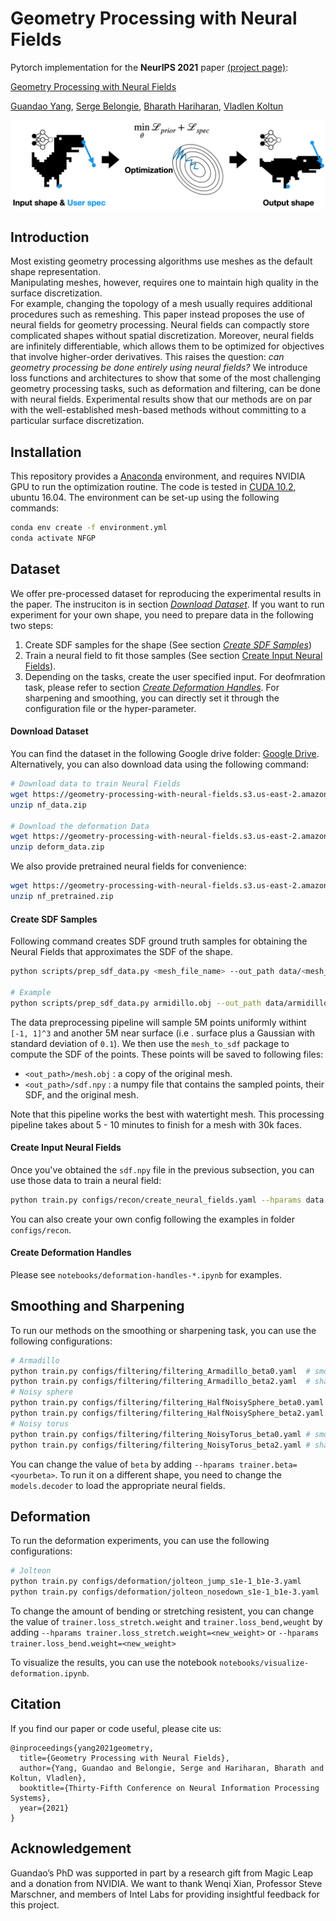# Geometry Processing with Neural Fields

Pytorch implementation for the **NeurIPS 2021** paper [(project page)](https://www.guandaoyang.com/NFGP):

[Geometry Processing with Neural Fields](https://openreview.net/pdf?id=JG-SlCAx5_K)

[Guandao Yang](https://www.guandaoyang.com/), 
[Serge Belongie](https://blogs.cornell.edu/techfaculty/serge-belongie/),
[Bharath Hariharan](http://home.bharathh.info/),
[Vladlen Koltun](http://vladlen.info/)

![Teaser](docs/assets/teaser.png)



## Introduction

Most existing geometry processing algorithms use meshes as the default shape representation.  
Manipulating meshes, however, requires one to maintain high quality in the surface discretization.  
For example, changing the topology of a mesh usually requires additional procedures such as remeshing. 
This paper instead proposes the use of neural fields for geometry processing. 
Neural fields can compactly store complicated shapes without spatial discretization. 
Moreover, neural fields are infinitely differentiable, which allows them to be optimized for objectives that involve higher-order derivatives. 
This raises the question: _can geometry processing be done entirely using neural fields?_ 
We introduce loss functions and architectures to show that some of the most challenging geometry processing tasks, such as deformation and filtering, can be done with neural fields. 
Experimental results show that our methods are on par with the well-established mesh-based methods without committing to a particular surface discretization.

## Installation 

This repository provides a [Anaconda](https://www.anaconda.com/) environment, and requires NVIDIA GPU to run the
 optimization routine. 
The code is tested in [CUDA 10.2](), ubuntu 16.04.
The environment can be set-up using the following commands:
```bash
conda env create -f environment.yml
conda activate NFGP
```

## Dataset

We offer pre-processed dataset for reproducing the experimental results in the paper. 
The instruciton is in section [_Download Dataset_](#download-dataset). 
If you want to run experiment for your own shape, you need to prepare data in the following two steps:
1. Create SDF samples for the shape (See section [_Create SDF Samples_](#create-sdf-samples))
2. Train a neural field to fit those samples (See section [Create Input Neural Fields](#create-input-neural-fields)).
3. Depending on the tasks, create the user specified input. For deofmration task, please refer to section [_Create
 Deformation Handles_](#create-deformation-handles). For sharpening and smoothing, you can directly set it through
  the configuration file or the hyper-parameter.

#### Download Dataset

You can find the dataset in the following Google drive folder: [Google Drive](https://drive.google.com/drive/folders/1Hbl566qaJrbfDokPo5kgCv0djOutJB0R?usp=sharing). 
Alternatively, you can also download data using the following command:
```bash
# Download data to train Neural Fields
wget https://geometry-processing-with-neural-fields.s3.us-east-2.amazonaws.com/nf_data.zip
unzip nf_data.zip

# Download the deformation Data
wget https://geometry-processing-with-neural-fields.s3.us-east-2.amazonaws.com/deform_data.zipA
unzip deform_data.zip
```

We also provide pretrained neural fields for convenience:
```bash
wget https://geometry-processing-with-neural-fields.s3.us-east-2.amazonaws.com/nf_pretrained.zip
unzip nf_pretrained.zip
```

#### Create SDF Samples 

Following command creates SDF ground truth samples for obtaining the Neural Fields that approximates the SDF of the
 shape.
```bash
python scripts/prep_sdf_data.py <mesh_file_name> --out_path data/<mesh_file_name>

# Example
python scripts/prep_sdf_data.py armidillo.obj --out_path data/armidillo
```

The data preprocessing pipeline will sample 5M points uniformly withint `[-1, 1]^3` and another 5M near surface (i.e
. surface plus a Gaussian with standard deviation of `0.1`).
We then use the `mesh_to_sdf` package to compute the SDF of the points.
These points will be saved to following files:
- `<out_path>/mesh.obj` : a copy of the original mesh.
- `<out_path>/sdf.npy` : a numpy file that contains the sampled points, their SDF, and the original mesh.

Note that this pipeline works the best with watertight mesh.
This processing pipeline takes about 5 - 10 minutes to finish for a mesh with 30k faces.

#### Create Input Neural Fields 

Once you've obtained the `sdf.npy` file in the previous subsection,
you can use those data to train a neural field:
```bash
python train.py configs/recon/create_neural_fields.yaml --hparams data.path=<your_sdf.npy>
```
You can also create your own config following the examples in folder `configs/recon`.

#### Create Deformation Handles 

Please see `notebooks/deformation-handles-*.ipynb` for examples.

## Smoothing and Sharpening 

To run our methods on the smoothing or sharpening task, you can use the following configurations:
```bash
# Armadillo
python train.py configs/filtering/filtering_Armadillo_beta0.yaml  # smoothing
python train.py configs/filtering/filtering_Armadillo_beta2.yaml  # sharpening
# Noisy sphere
python train.py configs/filtering/filtering_HalfNoisySphere_beta0.yaml # smoothing
python train.py configs/filtering/filtering_HalfNoisySphere_beta2.yaml # sharpening
# Noisy torus
python train.py configs/filtering/filtering_NoisyTorus_beta0.yaml # smoothing
python train.py configs/filtering/filtering_NoisyTorus_beta2.yaml # sharpening
```

You can change the value of `beta` by adding `--hparams trainer.beta=<yourbeta>`.
To run it on a different shape, you need to change the `models.decoder` to load the appropriate neural fields.

## Deformation

To run the deformation experiments, you can use the following configurations:
```bash
# Jolteon
python train.py configs/deformation/jolteon_jump_s1e-1_b1e-3.yaml
python train.py configs/deformation/jolteon_nosedown_s1e-1_b1e-3.yaml
```

To change the amount of bending or stretching resistent, 
you can change the value of `trainer.loss_stretch.weight` and `trainer.loss_bend,weught` by
adding `--hparams trainer.loss_stretch.weight=<new_weight>` or `--hparams trainer.loss_bend.weight=<new_weight>`

To visualize the results, you can use the notebook `notebooks/visualize-deformation.ipynb`.

## Citation 

If you find our paper or code useful, please cite us:
```
@inproceedings{yang2021geometry,
  title={Geometry Processing with Neural Fields},
  author={Yang, Guandao and Belongie, Serge and Hariharan, Bharath and Koltun, Vladlen},
  booktitle={Thirty-Fifth Conference on Neural Information Processing Systems},
  year={2021}
}
```

## Acknowledgement
Guandao’s PhD was supported in part by a research gift from Magic Leap and
a donation from NVIDIA. We want to thank Wenqi Xian, Professor Steve Marschner, and members
of Intel Labs for providing insightful feedback for this project.